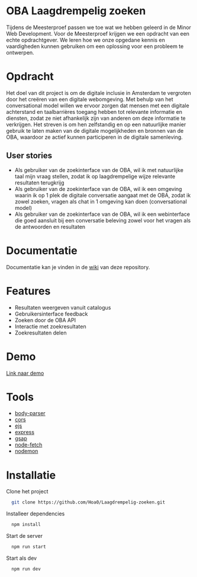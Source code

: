 # OBA Laagdrempelig zoeken


Tijdens de Meesterproef passen we toe wat we hebben geleerd in de Minor Web Development. Voor de Meesterproef krijgen we een opdracht van een echte opdrachtgever. We leren hoe we onze opgedane kennis en vaardigheden kunnen gebruiken om een ​​oplossing voor een probleem te ontwerpen.

# Opdracht
Het doel van dit project is om de digitale inclusie in Amsterdam te vergroten door het creëren van een digitale webomgeving. Met behulp van het conversational model willen we ervoor zorgen dat mensen met een digitale achterstand en taalbarrières toegang hebben tot relevante informatie en diensten, zodat ze niet afhankelijk zijn van anderen om deze informatie te verkrijgen. Het streven is om hen zelfstandig en op een natuurlijke manier gebruik te laten maken van de digitale mogelijkheden en bronnen van de OBA, waardoor ze actief kunnen participeren in de digitale samenleving.

## User stories

- Als gebruiker van de zoekinterface van de OBA, wil ik met natuurlijke taal mijn vraag stellen, zodat ik op laagdrempelige wijze relevante resultaten terugkrijg
- Als gebruiker van de zoekinterface van de OBA, wil ik een omgeving waarin ik op 1 plek de digitale conversatie aangaat met de OBA, zodat ik zowel zoeken, vragen als chat in 1 omgeving kan doen (conversational model)
- Als gebruiker van de zoekinterface van de OBA, wil ik een webinterface die goed aansluit bij een conversatie beleving zowel voor het vragen als de antwoorden en resultaten

# Documentatie

Documentatie kan je vinden in de [wiki](https://github.com/Hoa0/Laagdrempelig-zoeken/wiki/Design-Rationale) van deze repository. 


# Features

- Resultaten weergeven vanuit catalogus
- Gebruikersinterface feedback
- Zoeken door de OBA API
- Interactie met zoekresultaten
- Zoekresultaten delen


# Demo

[Link naar demo](https://laagdrempelig-zoeken.adaptable.app/)

# Tools

- [body-parser](https://www.npmjs.com/package/body-parser)
- [cors](https://www.npmjs.com/package/cors)
- [ejs](https://www.npmjs.com/package/ejs)
- [express](https://www.npmjs.com/package/express)
- [gsap](https://www.npmjs.com/package/gsap)
- [node-fetch](https://www.npmjs.com/package/node-fetch)
- [nodemon](https://www.npmjs.com/package/nodemon)

# Installatie

Clone het project

```bash
  git clone https://github.com/Hoa0/Laagdrempelig-zoeken.git
```

Installeer dependencies

```bash
  npm install
```

Start de server

```bash
  npm run start
```

Start als dev

```bash
  npm run dev
```



















